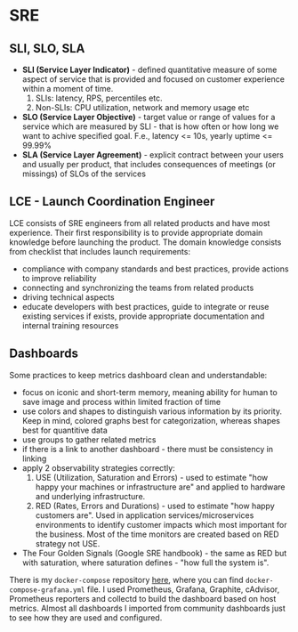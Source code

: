 # SRE
## SLI, SLO, SLA
- **SLI (Service Layer Indicator)** - defined quantitative measure of some aspect of service that is provided and focused on customer experience within a moment of time.
    1. SLIs: latency, RPS, percentiles etc.
    2. Non-SLIs: CPU utilization, network and memory usage etc
- **SLO (Service Layer Objective)** - target value or range of values for a service which are measured by SLI - that is how often or how long we want to achive specified goal. F.e., latency <= 10s, yearly uptime <= 99.99%
- **SLA (Service Layer Agreement)** - explicit contract between your users and usually per product, that includes consequences of meetings (or missings) of SLOs of the services

## LCE - Launch Coordination Engineer
LCE consists of SRE engineers from all related products and have most experience.
Their first responsibility is to provide appropriate domain knowledge before launching
the product. The domain knowledge consists from checklist that includes launch requirements:
- compliance with company standards and best practices, provide actions to improve reliability
- connecting and synchronizing the teams from related products
- driving technical aspects
- educate developers with best practices, guide to integrate or reuse existing services if
  exists, provide appropriate documentation and internal training resources

## Dashboards
Some practices to keep metrics dashboard clean and understandable:
- focus on iconic and short-term memory, meaning ability for human to save image and process within limited 
  fraction of time
- use colors and shapes to distinguish various information by its priority. Keep in mind, colored graphs best
  for categorization, whereas shapes best for quantitive data  
- use groups to gather related metrics
- if there is a link to another dashboard - there must be consistency in linking
- apply 2 observability strategies correctly:
  1. USE (Utilization, Saturation and Errors) - used to estimate "how happy your machines or infrastructure are"
     and applied to hardware and underlying infrastructure.
  2. RED (Rates, Errors and Durations) - used to estimate "how happy customers are". Used in application 
     services/microservices environments to identify customer impacts which most important for the business. 
     Most of the time monitors are created based on RED strategy not USE.
- The Four Golden Signals (Google SRE handbook) - the same as RED but with saturation, where saturation defines - 
  "how full the system is".

There is my `docker-compose` repository [here](https://github.com/sabyrzhan/docker), where you can 
find `docker-compose-grafana.yml` file. I used Prometheus, Grafana, Graphite, cAdvisor, Prometheus reporters and 
collectd to build the dashboard based on host metrics. Almost all dashboards I imported from community dashboards 
just to see how they are used and configured.

